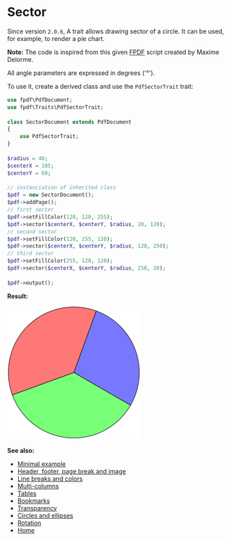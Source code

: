 # Sector

Since version `2.0.6`, A trait allows drawing sector of a circle. It can be
used, for example, to render a pie chart.

**Note:** The code is inspired from this given
[FPDF](http://www.fpdf.org/en/script/script19.php) script created by
Maxime Delorme.

All angle parameters are expressed in degrees ('&deg;').

To use it, create a derived class and use the `PdfSectorTrait` trait:

```php
use fpdf\PdfDocument;
use fpdf\Traits\PdfSectorTrait;

class SectorDocument extends PdfDocument
{
    use PdfSectorTrait;
}

$radius = 40;
$centerX = 105;
$centerY = 60;

// instanciation of inherited class
$pdf = new SectorDocument();
$pdf->addPage();
// first sector
$pdf->setFillColor(120, 120, 255);
$pdf->sector($centerX, $centerY, $radius, 20, 120);
// second sector
$pdf->setFillColor(120, 255, 120);
$pdf->sector($centerX, $centerY, $radius, 120, 250);
// third sector
$pdf->setFillColor(255, 120, 120);
$pdf->sector($centerX, $centerY, $radius, 250, 20);

$pdf->output();
```

**Result:**

![Result](images/sector.png)

**See also:**

- [Minimal example](tuto_1.md)
- [Header, footer, page break and image](tuto_2.md)
- [Line breaks and colors](tuto_3.md)
- [Multi-columns](tuto_4.md)
- [Tables](tuto_5.md)
- [Bookmarks](tuto_6.md)
- [Transparency](tuto_7.md)
- [Circles and ellipses](tuto_8.md)
- [Rotation](tuto_9.md)
- [Home](../README.md)
